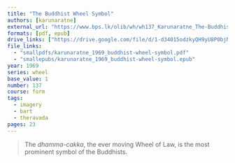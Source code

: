 ```yaml
---
title: "The Buddhist Wheel Symbol"
authors: [karunaratne]
external_url: "https://www.bps.lk/olib/wh/wh137_Karunaratne_The-Buddhist-Wheel-Symbol.html"
formats: [pdf, epub]
drive_links: ["https://drive.google.com/file/d/1-d34015odzkyQH9yU8P0bjN5bD9NpRY2/view?usp=drivesdk", "https://obu.pages.dev/assets/epubs/1DTuxnMTBuEuPL922f-NuCtjwYt9d6WPq.epub"]
file_links:
  - "smallpdfs/karunaratne_1969_buddhist-wheel-symbol.pdf"
  - "smallepubs/karunaratne_1969_buddhist-wheel-symbol.epub"
year: 1969
series: wheel
base_value: 1
number: 137
course: form
tags:
  - imagery
  - bart
  - theravada
pages: 23
---
```


> The _dhamma-cakka_, the ever moving Wheel of Law, is the most prominent symbol of the Buddhists.

